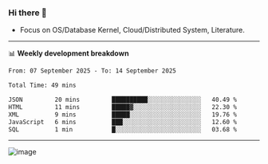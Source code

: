 ### Hi there 👋
<!-- * Daily Meditation via Leetcode/Competitive-Programming. -->
* Focus on OS/Database Kernel, Cloud/Distributed System, Literature.

-------

📊 **Weekly development breakdown**
<!--START_SECTION:waka-->

```txt
From: 07 September 2025 - To: 14 September 2025

Total Time: 49 mins

JSON         20 mins         ██████████░░░░░░░░░░░░░░░   40.49 %
HTML         11 mins         █████▓░░░░░░░░░░░░░░░░░░░   22.30 %
XML          9 mins          █████░░░░░░░░░░░░░░░░░░░░   19.76 %
JavaScript   6 mins          ███░░░░░░░░░░░░░░░░░░░░░░   12.60 %
SQL          1 min           █░░░░░░░░░░░░░░░░░░░░░░░░   03.68 %
```

<!--END_SECTION:waka-->

-------

<!-- [![Leetcode Stats](https://leetcard.jacoblin.cool/hzhang413?font=Fira+Mono)](https://leetcode.com/fxrc) -->
![image](./cyberpunk-ghost-in-the-shell.gif)
<!--![image](./gis-archive.png)-->
